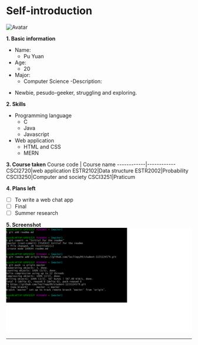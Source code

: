 # Self-introduction

![Avatar](https://avatars.githubusercontent.com/lesliepy99)

**1. Basic information**

- Name: 
  * Pu Yuan
- Age: 
  * 20
- Major: 
  * Computer Science
-Description: 
* Newbie, pesudo-geeker, struggling and exploring. 

**2. Skills**
* Programming language
  * C
  * Java
  * Javascript
* Web application
  * HTML and CSS
  * MERN
  
  
**3. Course taken**
Course code | Course name
------------|------------
CSCI2720|web application
ESTR2102|Data structure
ESTR2002|Probability
CSCI3250|Computer and society
CSCI3251|Praticum

**4. Plans left**
- [ ] To write a web chat app
- [ ] Final
- [ ] Summer research

**5. Screenshot**
![Screenshot](/milestone2_1155124579.png)
___  
